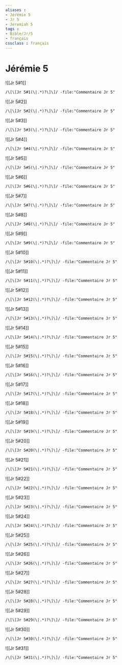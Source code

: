 ```yaml
---
aliases : 
- Jérémie 5
- Jr 5
- Jeremiah 5
tags : 
- Bible/Jr/5
- français
cssclass : français
---
```


# Jérémie 5

![[Jr 5#1]]

```query
/\[\[Jr 5#1(\|.*)?\]\]/ -file:"Commentaire Jr 5"
```

![[Jr 5#2]]

```query
/\[\[Jr 5#2(\|.*)?\]\]/ -file:"Commentaire Jr 5"
```

![[Jr 5#3]]

```query
/\[\[Jr 5#3(\|.*)?\]\]/ -file:"Commentaire Jr 5"
```

![[Jr 5#4]]

```query
/\[\[Jr 5#4(\|.*)?\]\]/ -file:"Commentaire Jr 5"
```

![[Jr 5#5]]

```query
/\[\[Jr 5#5(\|.*)?\]\]/ -file:"Commentaire Jr 5"
```

![[Jr 5#6]]

```query
/\[\[Jr 5#6(\|.*)?\]\]/ -file:"Commentaire Jr 5"
```

![[Jr 5#7]]

```query
/\[\[Jr 5#7(\|.*)?\]\]/ -file:"Commentaire Jr 5"
```

![[Jr 5#8]]

```query
/\[\[Jr 5#8(\|.*)?\]\]/ -file:"Commentaire Jr 5"
```

![[Jr 5#9]]

```query
/\[\[Jr 5#9(\|.*)?\]\]/ -file:"Commentaire Jr 5"
```

![[Jr 5#10]]

```query
/\[\[Jr 5#10(\|.*)?\]\]/ -file:"Commentaire Jr 5"
```

![[Jr 5#11]]

```query
/\[\[Jr 5#11(\|.*)?\]\]/ -file:"Commentaire Jr 5"
```

![[Jr 5#12]]

```query
/\[\[Jr 5#12(\|.*)?\]\]/ -file:"Commentaire Jr 5"
```

![[Jr 5#13]]

```query
/\[\[Jr 5#13(\|.*)?\]\]/ -file:"Commentaire Jr 5"
```

![[Jr 5#14]]

```query
/\[\[Jr 5#14(\|.*)?\]\]/ -file:"Commentaire Jr 5"
```

![[Jr 5#15]]

```query
/\[\[Jr 5#15(\|.*)?\]\]/ -file:"Commentaire Jr 5"
```

![[Jr 5#16]]

```query
/\[\[Jr 5#16(\|.*)?\]\]/ -file:"Commentaire Jr 5"
```

![[Jr 5#17]]

```query
/\[\[Jr 5#17(\|.*)?\]\]/ -file:"Commentaire Jr 5"
```

![[Jr 5#18]]

```query
/\[\[Jr 5#18(\|.*)?\]\]/ -file:"Commentaire Jr 5"
```

![[Jr 5#19]]

```query
/\[\[Jr 5#19(\|.*)?\]\]/ -file:"Commentaire Jr 5"
```

![[Jr 5#20]]

```query
/\[\[Jr 5#20(\|.*)?\]\]/ -file:"Commentaire Jr 5"
```

![[Jr 5#21]]

```query
/\[\[Jr 5#21(\|.*)?\]\]/ -file:"Commentaire Jr 5"
```

![[Jr 5#22]]

```query
/\[\[Jr 5#22(\|.*)?\]\]/ -file:"Commentaire Jr 5"
```

![[Jr 5#23]]

```query
/\[\[Jr 5#23(\|.*)?\]\]/ -file:"Commentaire Jr 5"
```

![[Jr 5#24]]

```query
/\[\[Jr 5#24(\|.*)?\]\]/ -file:"Commentaire Jr 5"
```

![[Jr 5#25]]

```query
/\[\[Jr 5#25(\|.*)?\]\]/ -file:"Commentaire Jr 5"
```

![[Jr 5#26]]

```query
/\[\[Jr 5#26(\|.*)?\]\]/ -file:"Commentaire Jr 5"
```

![[Jr 5#27]]

```query
/\[\[Jr 5#27(\|.*)?\]\]/ -file:"Commentaire Jr 5"
```

![[Jr 5#28]]

```query
/\[\[Jr 5#28(\|.*)?\]\]/ -file:"Commentaire Jr 5"
```

![[Jr 5#29]]

```query
/\[\[Jr 5#29(\|.*)?\]\]/ -file:"Commentaire Jr 5"
```

![[Jr 5#30]]

```query
/\[\[Jr 5#30(\|.*)?\]\]/ -file:"Commentaire Jr 5"
```

![[Jr 5#31]]

```query
/\[\[Jr 5#31(\|.*)?\]\]/ -file:"Commentaire Jr 5"
```

